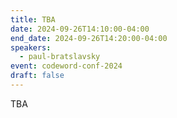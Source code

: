 ```yaml
---
title: TBA
date: 2024-09-26T14:10:00-04:00
end_date: 2024-09-26T14:20:00-04:00
speakers:
  - paul-bratslavsky
event: codeword-conf-2024
draft: false
---
```


TBA
